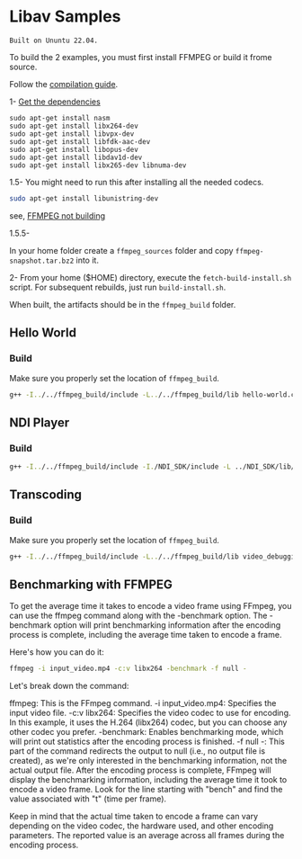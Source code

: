 # Libav Samples

```note
Built on Ununtu 22.04. 
```

To build the 2 examples, you must first install FFMPEG or build it frome source. 

Follow the [compilation guide](https://trac.ffmpeg.org/wiki/CompilationGuide).

1- [Get the dependencies](https://trac.ffmpeg.org/wiki/CompilationGuide/Ubuntu#GettheDependencies)

```
sudo apt-get install nasm
sudo apt-get install libx264-dev
sudo apt-get install libvpx-dev
sudo apt-get install libfdk-aac-dev
sudo apt-get install libopus-dev
sudo apt-get install libdav1d-dev
sudo apt-get install libx265-dev libnuma-dev
```

1.5- You might need to run this after installing all the needed codecs.

```bash
sudo apt-get install libunistring-dev
```
see, [FFMPEG not building](https://askubuntu.com/questions/1252997/unable-to-compile-ffmpeg-on-ubuntu-20-04)

1.5.5-

In your home folder create a `ffmpeg_sources` folder and copy `ffmpeg-snapshot.tar.bz2` into it.

2- From your home ($HOME) directory, execute the `fetch-build-install.sh` script. For subsequent rebuilds, just run `build-install.sh`.


When built, the artifacts should be in the `ffmpeg_build` folder.

## Hello World

### Build

Make sure you properly set the location of `ffmpeg_build`.

```bash
g++ -I../../ffmpeg_build/include -L../../ffmpeg_build/lib hello-world.cpp -lavformat -lavcodec -lavfilter -lavdevice -lswresample -lswscale -lavutil -lz -llzma -lx264 -lx265 -lopus -lfdk-aac -lvpx -lvorbisenc -lvorbis  -ldrm -pthread -lgnutls -lmp3lame -lX11 -lm  -lvdpau -lva -lva-drm -lva-x11 -o hello-world
```

## NDI Player

### Build

```bash
g++ -I../../ffmpeg_build/include -I./NDI_SDK/include -L ../NDI_SDK/lib/x86_64-linux-gnu -L../../ffmpeg_build/lib ndi-player.cpp -lavformat -lndi -lavcodec -lavfilter -lavdevice -lswresample -lswscale -lavutil -lz -llzma -lx264 -lx265 -lopus -lfdk-aac -lvpx -lvorbisenc -lvorbis  -ldrm -pthread -lgnutls -lmp3lame -lX11 -lm  -lvdpau -lva -lva-drm -lva-x11 -lncurses -o ndi-player
```

## Transcoding

### Build

Make sure you properly set the location of `ffmpeg_build`.

```bash
g++ -I../../ffmpeg_build/include -L../../ffmpeg_build/lib video_debugging.cpp transcoding.cpp -lavcodec -lavformat -lavfilter -lavdevice -lswresample -lswscale -lavutil -lz -lx264 -lx265 -lopus -lfdk-aac -lvpx -lvorbisenc  -lvorbis  -pthread -lgnutls -lmp3lame -lX11 -lm  -lvdpau -lva -lva-drm -lva-x11 -o transcoding
```


## Benchmarking with FFMPEG

To get the average time it takes to encode a video frame using FFmpeg, you can use the ffmpeg command along with the -benchmark option. The -benchmark option will print benchmarking information after the encoding process is complete, including the average time taken to encode a frame.

Here's how you can do it:

```bash
ffmpeg -i input_video.mp4 -c:v libx264 -benchmark -f null -
```

Let's break down the command:

ffmpeg: This is the FFmpeg command.
-i input_video.mp4: Specifies the input video file.
-c:v libx264: Specifies the video codec to use for encoding. In this example, it uses the H.264 (libx264) codec, but you can choose any other codec you prefer.
-benchmark: Enables benchmarking mode, which will print out statistics after the encoding process is finished.
-f null -: This part of the command redirects the output to null (i.e., no output file is created), as we're only interested in the benchmarking information, not the actual output file.
After the encoding process is complete, FFmpeg will display the benchmarking information, including the average time it took to encode a video frame. Look for the line starting with "bench" and find the value associated with "t" (time per frame).

Keep in mind that the actual time taken to encode a frame can vary depending on the video codec, the hardware used, and other encoding parameters. The reported value is an average across all frames during the encoding process.